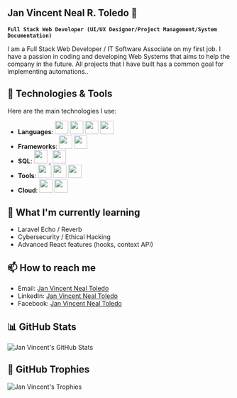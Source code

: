 ## Jan Vincent Neal R. Toledo 👋

**`Full Stack Web Developer (UI/UX Designer/Project Management/System Documentation)`**

I am a Full Stack Web Developer / IT Software Associate on my first job. I have a passion in coding and developing Web Systems
that aims to help the company in the future. All projects that I have built has a common goal for implementing automations..

## 🔧 Technologies & Tools
Here are the main technologies I use:

- **Languages**: <img src="https://github.com/user-attachments/assets/13115aed-d4ba-4f81-801f-53ad51495572" width="30px" /> <img src="https://cdn.jsdelivr.net/gh/devicons/devicon/icons/java/java-original.svg" width="30px" /> <img src="https://github.com/user-attachments/assets/ba39c9d3-ebc7-43e2-b4fc-dfbe282080c9" width="30px" /> <img src="https://github.com/user-attachments/assets/41c59980-4f15-4727-8695-b7734f01cebf" width="30px" /> 
- **Frameworks**: <img src="https://github.com/user-attachments/assets/e0f494df-1a24-42a7-a1ca-fbc9dcfd4cc6" width="30px" /> <img src="https://github.com/user-attachments/assets/1ef8a0a9-0beb-40bd-9235-d14c1d1a9197" width="30px" />
- **SQL**:  <img src="https://github.com/user-attachments/assets/b5a9739c-3d55-4d5f-b4b2-16389f2c3e04" width="30px" /> , <img src="https://github.com/user-attachments/assets/f4237ad9-fe7a-42a5-b240-d39825e9e94e" width="30px" />
- **Tools**: <img src="https://github.com/user-attachments/assets/4fb13cce-3646-40f5-a931-0222ad9ad75f" width="30px" /> <img src="https://github.com/user-attachments/assets/c4b638ca-5442-4950-9cb9-d5646bf3a7f0" width="30px" /> <img src="https://github.com/user-attachments/assets/97925bb0-d59c-4084-b62b-eaf578d7c95d" width="30px" />
- **Cloud**: <img src="https://github.com/user-attachments/assets/7820c98f-75a2-4fa5-aeb2-a7ebe743effd" width="30px" /> <img src="https://github.com/user-attachments/assets/8fc6870a-b3e8-4837-96c8-0aef29fe6c60" width="30px" /> 

## 🌱 What I'm currently learning

- Laravel Echo / Reverb
- Cybersecurity / Ethical Hacking
- Advanced React features (hooks, context API)

## 📫 How to reach me

- Email: [Jan Vincent Neal Toledo](mailto:janvincentn.toledo@gmail.com)
- LinkedIn: [Jan Vincent Neal Toledo]([https://www.linkedin.com/in/jan-vincent-neal-toledo)
- Facebook: [Jan Vincent Neal Toledo](https://www.facebook.com/YourSensei04/)

## 📊 GitHub Stats

![Jan Vincent's GitHub Stats](https://github-readme-stats.vercel.app/api?username=vince-dev-it&show_icons=true&hide_title=true&count_private=true&hide=prs&theme=radical)

## 🔗 GitHub Trophies

![Jan Vincent's Trophies](https://github-profile-trophy.vercel.app/?username=vince-dev-it&theme=radical)

